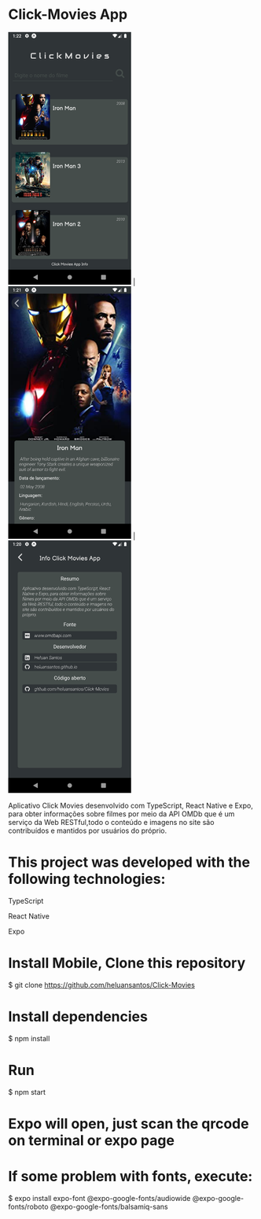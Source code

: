 # Click-Movies App

<img src="./img1.png" width="250"> | <img src="./img2.png" width="250"> | <img src="./img3.png" width="250">

Aplicativo Click Movies desenvolvido com TypeScript, React Native e Expo,
para obter informações sobre filmes por meio da API OMDb que
é um serviço da Web RESTful,todo o conteúdo e imagens no site
são contribuídos e mantidos por usuários do próprio.

# This project was developed with the following technologies:

TypeScript

React Native

Expo

# Install Mobile, Clone this repository

\$ git clone https://github.com/heluansantos/Click-Movies

# Install dependencies

\$ npm install

# Run

\$ npm start

# Expo will open, just scan the qrcode on terminal or expo page

# If some problem with fonts, execute:

\$ expo install expo-font @expo-google-fonts/audiowide @expo-google-fonts/roboto @expo-google-fonts/balsamiq-sans
